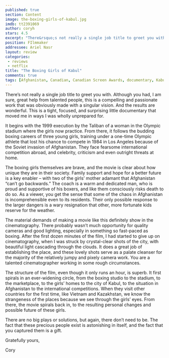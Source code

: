 ```yaml
---
published: true
section: Content
image: the-boxing-girls-of-kabul.jpg
imdb: tt2391069
author: coryh
stars: 4.5
excerpt: "There&rsquo;s not really a single job title to greet you with. Although you had, I am sure, great help from talented people, this is a compelling and passionate work that was obviously made with a singular vision. And the results are wonderful. This is a tight, focused, and surprising little documentary that moved me in ways I was wholly unprepared for."
position: FIlmmaker
addressee: Ariel Nasr
layout: review
categories: 
 - reviews
 - netflix
title: "The Boxing Girls of Kabul"
comments: true
tags: [Afghanistan, Canadian, Canadian Screen Awards, documentary, Kabul, Letters]
---
```

<p>There&rsquo;s not really a single job title to greet you with. Although you had, I am sure, great help from talented people, this is a compelling and passionate work that was obviously made with a singular vision. And the results are wonderful. This is a tight, focused, and surprising little documentary that moved me in ways I was wholly unprepared for.&nbsp;</p>
<p>It begins with the 1999 execution by the Taliban of a woman in the Olympic stadium where the girls now practice. From there, it follows the budding boxing careers of three young girls, training under a one-time Olympic athlete that lost his chance to compete in 1984 in Los Angeles because of the Soviet invasion of Afghanistan. They face fearsome international competition abroad, and celebrity, criticism and even outright threats at home.&nbsp;</p>
<p>The boxing girls themselves are brave, and the movie is clear about how unique they are in their society. Family support and hope for a better future is a key enabler &ndash; with two of the girls&rsquo; mother adamant that Afghanistan &ldquo;can&rsquo;t go backwards.&rdquo; The coach is a warm and dedicated man, who is proud and supportive of his boxers, and like them consciously risks death to do so. As a viewer, you get the sense that some of the chaos in Afghanistan is incomprehensible even to its residents. Their only possible response to the larger dangers is a wary resignation that other, more fortunate kids reserve for the weather.</p>
<p>The material demands of making a movie like this definitely show in the cinematography. There probably wasn&rsquo;t much opportunity for quality cameras and good lighting, especially in something so fast-paced as boxing. After the first dozen minutes of the film, I had started to give up on cinematography, when I was struck by crystal-clear shots of the city, with beautiful light cascading through the clouds. It does a great job of establishing the place, and these lovely shots serve as a palate cleanser for the majority of the relatively jumpy and pixely camera work. You are a talented cinematographer working in some rough circumstances.&nbsp;</p>
<p>The structure of the film, even though it only runs an hour, is superb. It first spirals in an ever-widening circle, from the boxing studio to the stadium, to the marketplace, to the girls&rsquo; homes to the city of Kabul, to the situation in Afghanistan to the international competitions. When they visit other countries for the first time, like Vietnam and Kazakhstan, we know the strangeness of the places because we see through the girls&rsquo; eyes. From there, the movie spirals back in, to the resulting personal changes and possible future of these girls. &nbsp;</p>
<p>There are no big plays or solutions, but again, there don&rsquo;t need to be. The fact that these precious people exist is astonishing in itself, and the fact that you captured them is a gift.</p>
<p>Gratefully yours,</p>
<p>Cory<br /> <strong><em></em></strong></p>

